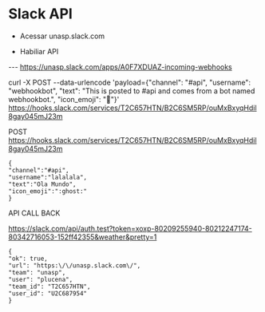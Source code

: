 Slack API
=======

* Acessar unasp.slack.com

* Habiliar API

--- https://unasp.slack.com/apps/A0F7XDUAZ-incoming-webhooks


curl -X POST --data-urlencode 'payload={"channel": "#api", "username": "webhookbot", "text": "This is posted to #api and comes from a bot named webhookbot.", "icon_emoji": ":ghost:"}' https://hooks.slack.com/services/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


POST https://hooks.slack.com/services/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

    {  
    "channel":"#api",
    "username":"lalalala",
    "text":"Ola Mundo",
    "icon_emoji":":ghost:"
    }


API CALL BACK


https://slack.com/api/auth.test?token=xoxp-80209255940-80212247174-80342716053-152ff42355&weather&pretty=1 

    {
    "ok": true,
    "url": "https:\/\/unasp.slack.com\/",
    "team": "unasp",
    "user": "plucena",
    "team_id": "T2C657HTN",
    "user_id": "U2C687954"
    }
